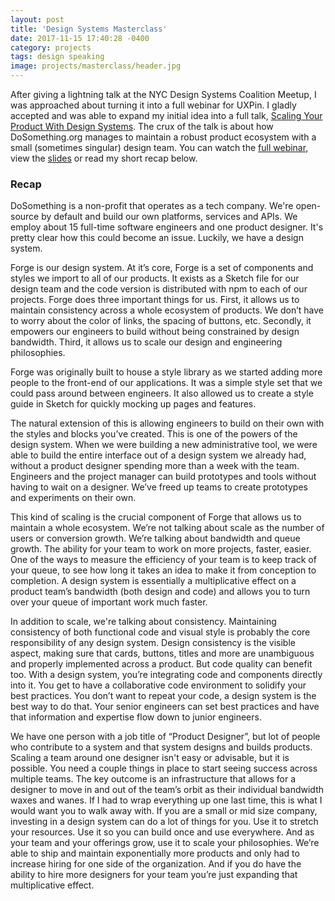 ```yaml
---
layout: post
title: 'Design Systems Masterclass'
date: 2017-11-15 17:40:28 -0400
category: projects
tags: design speaking
image: projects/masterclass/header.jpg
---
```


After giving a lightning talk at the NYC Design Systems Coalition Meetup, I was approached about turning it into a full webinar for UXPin. I gladly accepted and was able to expand my initial idea into a full talk, [Scaling Your Product With Design Systems](https://www.uxpin.com/studio/webinars/scaling-product-design-systems-2/). The crux of the talk is about how DoSomething.org manages to maintain a robust product ecosystem with a small (sometimes singular) design team. You can watch the [full webinar](https://www.uxpin.com/studio/webinars/scaling-product-design-systems-2/), view the [slides](https://speakerdeck.com/lkpttn/uxpin-scaling-your-product-with-design-systems) or read my short recap below.

### Recap

DoSomething is a non-profit that operates as a tech company. We're open-source by default and build our own platforms, services and APIs. We employ about 15 full-time software engineers and one product designer. It's pretty clear how this could become an issue. Luckily, we have a design system.

Forge is our design system. At it’s core, Forge is a set of components and styles we import to all of our products. It exists as a Sketch file for our design team and the code version is distributed with npm to each of our projects. Forge does three important things for us. First, it allows us to maintain consistency across a whole ecosystem of products. We don’t have to worry about the color of links, the spacing of buttons, etc. Secondly, it empowers our engineers to build without being constrained by design bandwidth. Third, it allows us to scale our design and engineering philosophies.

Forge was originally built to house a style library as we started adding more people to the front-end of our applications. It was a simple style set that we could pass around between engineers. It also allowed us to create a style guide in Sketch for quickly mocking up pages and features.

The natural extension of this is allowing engineers to build on their own with the styles and blocks you’ve created. This is one of the powers of the design system. When we were building a new administrative tool, we were able to build the entire interface out of a design system we already had, without a product designer spending more than a week with the team. Engineers and the project manager can build prototypes and tools without having to wait on a designer. We’ve freed up teams to create prototypes and experiments on their own.

This kind of scaling is the crucial component of Forge that allows us to maintain a whole ecosystem. We’re not talking about scale as the number of users or conversion growth. We’re talking about bandwidth and queue growth. The ability for your team to work on more projects, faster, easier. One of the ways to measure the efficiency of your team is to keep track of your queue, to see how long it takes an idea to make it from conception to completion. A design system is essentially a multiplicative effect on a product team’s bandwidth (both design and code) and allows you to turn over your queue of important work much faster.

In addition to scale, we're talking about consistency. Maintaining consistency of both functional code and visual style is probably the core responsibility of any design system. Design consistency is the visible aspect, making sure that cards, buttons, titles and more are unambiguous and properly implemented across a product. But code quality can benefit too. With a design system, you’re integrating code and components directly into it. You get to have a collaborative code environment to solidify your best practices. You don’t want to repeat your code, a design system is the best way to do that. Your senior engineers can set best practices and have that information and expertise flow down to junior engineers.

We have one person with a job title of “Product Designer”, but lot of people who contribute to a system and that system designs and builds products. Scaling a team around one designer isn't easy or advisable, but it is possible. You need a couple things in place to start seeing success across multiple teams. The key outcome is an infrastructure that allows for a designer to move in and out of the team’s orbit as their individual bandwidth waxes and wanes.
If I had to wrap everything up one last time, this is what I would want you to walk away with. If you are a small or mid size company, investing in a design system can do a lot of things for you. Use it to stretch your resources. Use it so you can build once and use everywhere. And as your team and your offerings grow, use it to scale your philosophies. We’re able to ship and maintain exponentially more products and only had to increase hiring for one side of the organization. And if you do have the ability to hire more designers for your team you’re just expanding that multiplicative effect.
